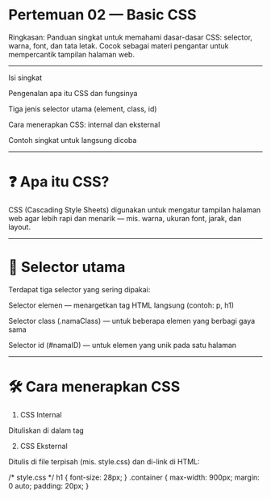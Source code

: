 # Pertemuan 02 — Basic CSS

Ringkasan:
Panduan singkat untuk memahami dasar-dasar CSS: selector, warna, font, dan tata letak. Cocok sebagai materi pengantar untuk mempercantik tampilan halaman web.


---

Isi singkat

Pengenalan apa itu CSS dan fungsinya

Tiga jenis selector utama (element, class, id)

Cara menerapkan CSS: internal dan eksternal

Contoh singkat untuk langsung dicoba



---

# ❓ Apa itu CSS?

CSS (Cascading Style Sheets) digunakan untuk mengatur tampilan halaman web agar lebih rapi dan menarik — mis. warna, ukuran font, jarak, dan layout.


---

# 🧭 Selector utama

Terdapat tiga selector yang sering dipakai:

Selector elemen — menargetkan tag HTML langsung (contoh: p, h1)

Selector class (.namaClass) — untuk beberapa elemen yang berbagi gaya sama

Selector id (#namaID) — untuk elemen yang unik pada satu halaman



---

# 🛠️ Cara menerapkan CSS

1. CSS Internal

Dituliskan di dalam tag <style> pada file HTML:

<head>
  <style>
    body { font-family: Arial, sans-serif; }
    .teks-merah { color: #e74c3c; }
  </style>
</head>

2. CSS Eksternal

Ditulis di file terpisah (mis. style.css) dan di-link di HTML:

<!-- index.html -->
<head>
  <link rel="stylesheet" href="style.css">
</head>

/* style.css */
h1 { font-size: 28px; }
.container { max-width: 900px; margin: 0 auto; padding: 20px; }
